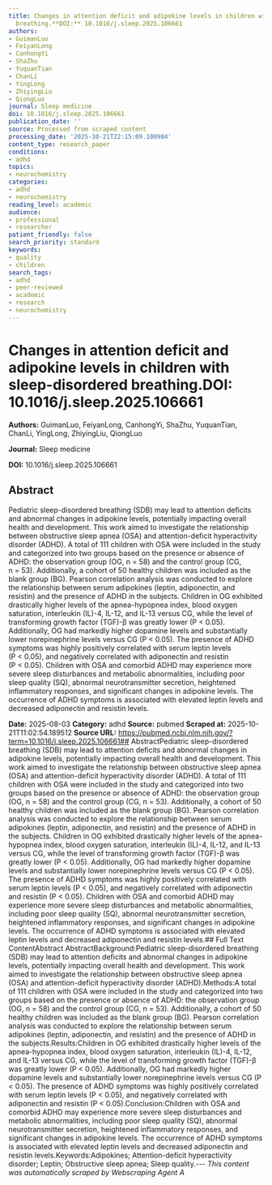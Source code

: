 ```yaml
---
title: Changes in attention deficit and adipokine levels in children with sleep-disordered
  breathing.**DOI:** 10.1016/j.sleep.2025.106661
authors:
- GuimanLuo
- FeiyanLong
- CanhongYi
- ShaZhu
- YuquanTian
- ChanLi
- YingLong
- ZhiyingLiu
- QiongLuo
journal: Sleep medicine
doi: 10.1016/j.sleep.2025.106661
publication_date: ''
source: Processed from scraped content
processing_date: '2025-10-21T22:15:09.100984'
content_type: research_paper
conditions:
- adhd
topics:
- neurochemistry
categories:
- adhd
- neurochemistry
reading_level: academic
audience:
- professional
- researcher
patient_friendly: false
search_priority: standard
keywords:
- quality
- children
search_tags:
- adhd
- peer-reviewed
- academic
- research
- neurochemistry
---
```


# Changes in attention deficit and adipokine levels in children with sleep-disordered breathing.**DOI:** 10.1016/j.sleep.2025.106661

**Authors:** GuimanLuo, FeiyanLong, CanhongYi, ShaZhu, YuquanTian, ChanLi, YingLong, ZhiyingLiu, QiongLuo

**Journal:** Sleep medicine

**DOI:** 10.1016/j.sleep.2025.106661

## Abstract

Pediatric sleep-disordered breathing (SDB) may lead to attention deficits and abnormal changes in adipokine levels, potentially impacting overall health and development. This work aimed to investigate the relationship between obstructive sleep apnea (OSA) and attention-deficit hyperactivity disorder (ADHD).
A total of 111 children with OSA were included in the study and categorized into two groups based on the presence or absence of ADHD: the observation group (OG, n = 58) and the control group (CG, n = 53). Additionally, a cohort of 50 healthy children was included as the blank group (BG). Pearson correlation analysis was conducted to explore the relationship between serum adipokines (leptin, adiponectin, and resistin) and the presence of ADHD in the subjects.
Children in OG exhibited drastically higher levels of the apnea-hypopnea index, blood oxygen saturation, interleukin (IL)-4, IL-12, and IL-13 versus CG, while the level of transforming growth factor (TGF)-β was greatly lower (P < 0.05). Additionally, OG had markedly higher dopamine levels and substantially lower norepinephrine levels versus CG (P < 0.05). The presence of ADHD symptoms was highly positively correlated with serum leptin levels (P < 0.05), and negatively correlated with adiponectin and resistin (P < 0.05).
Children with OSA and comorbid ADHD may experience more severe sleep disturbances and metabolic abnormalities, including poor sleep quality (SQ), abnormal neurotransmitter secretion, heightened inflammatory responses, and significant changes in adipokine levels. The occurrence of ADHD symptoms is associated with elevated leptin levels and decreased adiponectin and resistin levels.

**Date:** 2025-08-03
**Category:** adhd
**Source:** pubmed
**Scraped at:** 2025-10-21T11:02:54.189512
**Source URL:** https://pubmed.ncbi.nlm.nih.gov/?term=10.1016/j.sleep.2025.106661## AbstractPediatric sleep-disordered breathing (SDB) may lead to attention deficits and abnormal changes in adipokine levels, potentially impacting overall health and development. This work aimed to investigate the relationship between obstructive sleep apnea (OSA) and attention-deficit hyperactivity disorder (ADHD).
A total of 111 children with OSA were included in the study and categorized into two groups based on the presence or absence of ADHD: the observation group (OG, n = 58) and the control group (CG, n = 53). Additionally, a cohort of 50 healthy children was included as the blank group (BG). Pearson correlation analysis was conducted to explore the relationship between serum adipokines (leptin, adiponectin, and resistin) and the presence of ADHD in the subjects.
Children in OG exhibited drastically higher levels of the apnea-hypopnea index, blood oxygen saturation, interleukin (IL)-4, IL-12, and IL-13 versus CG, while the level of transforming growth factor (TGF)-β was greatly lower (P < 0.05). Additionally, OG had markedly higher dopamine levels and substantially lower norepinephrine levels versus CG (P < 0.05). The presence of ADHD symptoms was highly positively correlated with serum leptin levels (P < 0.05), and negatively correlated with adiponectin and resistin (P < 0.05).
Children with OSA and comorbid ADHD may experience more severe sleep disturbances and metabolic abnormalities, including poor sleep quality (SQ), abnormal neurotransmitter secretion, heightened inflammatory responses, and significant changes in adipokine levels. The occurrence of ADHD symptoms is associated with elevated leptin levels and decreased adiponectin and resistin levels.## Full Text ContentAbstract AbstractBackground:Pediatric sleep-disordered breathing (SDB) may lead to attention deficits and abnormal changes in adipokine levels, potentially impacting overall health and development. This work aimed to investigate the relationship between obstructive sleep apnea (OSA) and attention-deficit hyperactivity disorder (ADHD).Methods:A total of 111 children with OSA were included in the study and categorized into two groups based on the presence or absence of ADHD: the observation group (OG, n = 58) and the control group (CG, n = 53). Additionally, a cohort of 50 healthy children was included as the blank group (BG). Pearson correlation analysis was conducted to explore the relationship between serum adipokines (leptin, adiponectin, and resistin) and the presence of ADHD in the subjects.Results:Children in OG exhibited drastically higher levels of the apnea-hypopnea index, blood oxygen saturation, interleukin (IL)-4, IL-12, and IL-13 versus CG, while the level of transforming growth factor (TGF)-β was greatly lower (P < 0.05). Additionally, OG had markedly higher dopamine levels and substantially lower norepinephrine levels versus CG (P < 0.05). The presence of ADHD symptoms was highly positively correlated with serum leptin levels (P < 0.05), and negatively correlated with adiponectin and resistin (P < 0.05).Conclusion:Children with OSA and comorbid ADHD may experience more severe sleep disturbances and metabolic abnormalities, including poor sleep quality (SQ), abnormal neurotransmitter secretion, heightened inflammatory responses, and significant changes in adipokine levels. The occurrence of ADHD symptoms is associated with elevated leptin levels and decreased adiponectin and resistin levels.Keywords:Adipokines; Attention-deficit hyperactivity disorder; Leptin; Obstructive sleep apnea; Sleep quality.---
*This content was automatically scraped by Webscraping Agent A*
